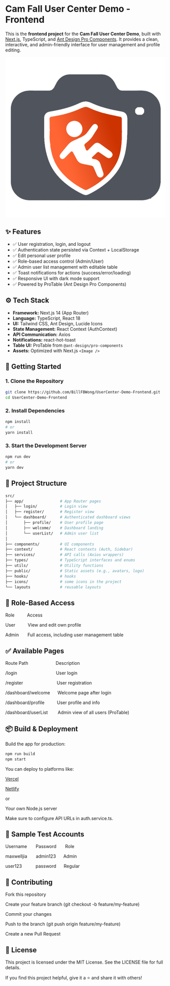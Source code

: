 # Cam Fall User Center Demo - Frontend

This is the **frontend project** for the **Cam Fall User Center Demo**, built with [Next.js](https://nextjs.org/), TypeScript, and [Ant Design Pro Components](https://procomponents.ant.design/). It provides a clean, interactive, and admin-friendly interface for user management and profile editing.

![Cam Fall Logo](./public/cam_fall.png)



## ✨ Features

- ✅ User registration, login, and logout  
- ✅ Authentication state persisted via Context + LocalStorage  
- ✅ Edit personal user profile  
- ✅ Role-based access control (Admin/User)  
- ✅ Admin user list management with editable table  
- ✅ Toast notifications for actions (success/error/loading)  
- ✅ Responsive UI with dark mode support  
- ✅ Powered by ProTable (Ant Design Pro Components)



## ⚙️ Tech Stack

- **Framework:** Next.js 14 (App Router)  
- **Language:** TypeScript, React 18  
- **UI:** Tailwind CSS, Ant Design, Lucide Icons  
- **State Management:** React Context (AuthContext)  
- **API Communication:** Axios  
- **Notifications:** react-hot-toast  
- **Table UI:** ProTable from `@ant-design/pro-components`  
- **Assets:** Optimized with Next.js `<Image />`  



## 🚀 Getting Started

### 1. Clone the Repository

```bash
git clone https://github.com/BillFBWong/UserCenter-Demo-Frontend.git
cd UserCenter-Demo-Frontend
```
### 2. Install Dependencies
```bash
npm install
# or
yarn install
```

### 3. Start the Development Server
```bash
npm run dev
# or
yarn dev
```


## 📁 Project Structure
```bash
src/
├── app/                # App Router pages
│   ├── login/          # Login view
│   ├── register/       # Register view
│   └── dashboard/      # Authenticated dashboard views
│       ├── profile/    # User profile page
│       ├── welcome/    # Dashboard landing
│       └── userList/   # Admin user list
│
├── components/         # UI components
├── context/            # React contexts (Auth, Sidebar)
├── services/           # API calls (Axios wrappers)
├── types/              # TypeScript interfaces and enums
├── utils/              # Utility functions
├── public/             # Static assets (e.g., avatars, logo)
├── hooks/              # hooks
├── icons/              # some icons in the project
└── layouts             # reusable layouts
```


## 🔐 Role-Based Access

Role&nbsp; &nbsp;&nbsp;&nbsp;&nbsp;&nbsp;&nbsp;&nbsp;&nbsp;Access

User&nbsp;&nbsp;&nbsp;&nbsp;&nbsp;&nbsp;&nbsp;&nbsp;&nbsp;&nbsp;View and edit own profile

Admin &nbsp;&nbsp;&nbsp;&nbsp;&nbsp;	Full access, including user management table


## ✅ Available Pages

Route Path &nbsp;&nbsp;&nbsp;&nbsp;&nbsp;&nbsp;&nbsp;&nbsp;&nbsp;&nbsp;&nbsp;&nbsp;&nbsp;&nbsp;&nbsp;&nbsp;&nbsp;&nbsp;&nbsp;&nbsp;	       Description

/login	&nbsp;&nbsp;&nbsp;&nbsp;&nbsp;&nbsp;&nbsp;&nbsp;&nbsp;&nbsp;&nbsp;&nbsp;&nbsp;&nbsp;&nbsp;&nbsp;&nbsp;&nbsp;&nbsp;&nbsp;&nbsp;&nbsp;&nbsp;&nbsp;&nbsp;&nbsp;&nbsp;&nbsp;&nbsp;                User login

/register &nbsp;&nbsp;&nbsp;&nbsp;&nbsp;&nbsp;&nbsp;&nbsp;&nbsp;&nbsp;&nbsp;&nbsp;&nbsp;&nbsp;&nbsp;&nbsp;&nbsp;&nbsp;&nbsp;&nbsp;&nbsp;&nbsp;&nbsp;&nbsp;&nbsp;	        User registration

/dashboard/welcome &nbsp;&nbsp;&nbsp;&nbsp;	Welcome page after login

/dashboard/profile &nbsp;&nbsp;&nbsp;&nbsp;&nbsp;&nbsp;&nbsp;&nbsp;	User profile and info

/dashboard/userList &nbsp;&nbsp;&nbsp;&nbsp;&nbsp;&nbsp;	Admin view of all users (ProTable)



## 📦 Build & Deployment
Build the app for production:

```bash
npm run build
npm start
```

You can deploy to platforms like:

[Vercel](https://vercel.com)

[Netlify](https://www.heroku.com/)

or

Your own Node.js server

Make sure to configure API URLs in auth.service.ts.



## 🧪 Sample Test Accounts

Username	&nbsp;&nbsp;&nbsp;&nbsp;&nbsp;     Password	 &nbsp;&nbsp;&nbsp;&nbsp;&nbsp;   Role

maxwelljia	&nbsp;&nbsp;&nbsp;&nbsp;&nbsp;    admin123	&nbsp;&nbsp;&nbsp;&nbsp;    Admin

user123	 &nbsp;&nbsp;&nbsp;&nbsp;&nbsp;&nbsp;&nbsp;&nbsp;&nbsp;      password	&nbsp;&nbsp;&nbsp;&nbsp;    Regular



## 🤝 Contributing
Fork this repository

Create your feature branch (git checkout -b feature/my-feature)

Commit your changes

Push to the branch (git push origin feature/my-feature)

Create a new Pull Request



## 📄 License
This project is licensed under the MIT License.
See the LICENSE file for full details.

If you find this project helpful, give it a ⭐ and share it with others!
